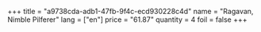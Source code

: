 +++
title = "a9738cda-adb1-47fb-9f4c-ecd930228c4d"
name = "Ragavan, Nimble Pilferer"
lang = ["en"]
price = "61.87"
quantity = 4
foil = false
+++
